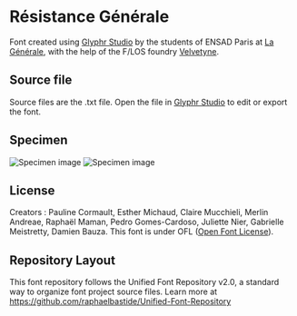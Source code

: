 # Résistance Générale

Font created using [Glyphr Studio](http://glyphrstudio.com/) by the students of ENSAD Paris at [La Générale](http://www.lagenerale.fr/), with the help of the F/LOS foundry [Velvetyne](http://velvetyne.fr/).

## Source file

Source files are the .txt file. Open the file in [Glyphr Studio](http://glyphrstudio.com/) to edit or export the font.

## Specimen

![Specimen image](documentation/images/01.png)
![Specimen image](documentation/images/specimen.png)

## License

Creators : Pauline Cormault, Esther Michaud, Claire Mucchieli, Merlin Andreae, Raphaël Maman, Pedro Gomes-Cardoso, Juliette Nier, Gabrielle Meistretty, Damien Bauza.
This font is under OFL ([Open Font License](http://scripts.sil.org/cms/scripts/page.php?site_id=nrsi&id=OFL)).

## Repository Layout

This font repository follows the Unified Font Repository v2.0, 
a standard way to organize font project source files. Learn more at 
https://github.com/raphaelbastide/Unified-Font-Repository
